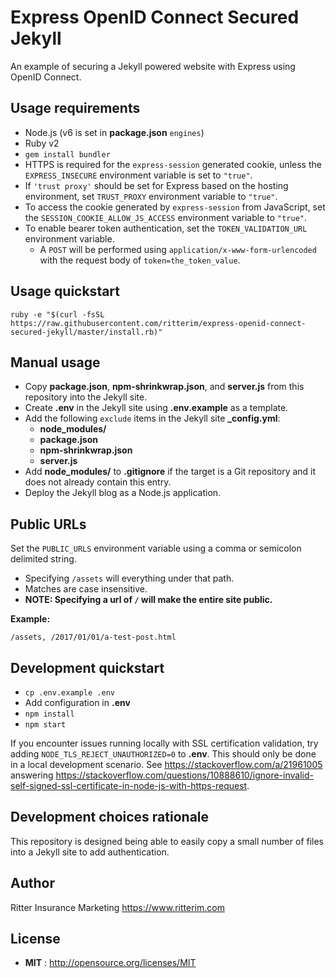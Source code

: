 # Express OpenID Connect Secured Jekyll

An example of securing a Jekyll powered website with Express using OpenID Connect.

## Usage requirements

- Node.js (v6 is set in **package.json** `engines`)
- Ruby v2
- `gem install bundler`
- HTTPS is required for the `express-session` generated cookie, unless the `EXPRESS_INSECURE` environment variable is set to `"true"`.
- If `'trust proxy'` should be set for Express based on the hosting environment, set `TRUST_PROXY` environment variable to `"true"`.
- To access the cookie generated by `express-session` from JavaScript, set the `SESSION_COOKIE_ALLOW_JS_ACCESS` environment variable to `"true"`.
- To enable bearer token authentication, set the `TOKEN_VALIDATION_URL` environment variable.
  - A `POST` will be performed using `application/x-www-form-urlencoded` with the request body of `token=the_token_value`.

## Usage quickstart

```
ruby -e "$(curl -fsSL https://raw.githubusercontent.com/ritterim/express-openid-connect-secured-jekyll/master/install.rb)"
```

## Manual usage

- Copy **package.json**, **npm-shrinkwrap.json**, and **server.js** from this repository into the Jekyll site.
- Create **.env** in the Jekyll site using **.env.example** as a template.
- Add the following `exclude` items in the Jekyll site **_config.yml**:
  - **node_modules/**
  - **package.json**
  - **npm-shrinkwrap.json**
  - **server.js**
- Add **node_modules/** to **.gitignore** if the target is a Git repository and it does not already contain this entry.
- Deploy the Jekyll blog as a Node.js application.

## Public URLs

Set the `PUBLIC_URLS` environment variable using a comma or semicolon delimited string.

- Specifying `/assets` will everything under that path.
- Matches are case insensitive.
- **NOTE: Specifying a url of `/` will make the entire site public.**

**Example:**

```
/assets, /2017/01/01/a-test-post.html
```

## Development quickstart

- `cp .env.example .env`
- Add configuration in **.env**
- `npm install`
- `npm start`

If you encounter issues running locally with SSL certification validation, try adding `NODE_TLS_REJECT_UNAUTHORIZED=0` to **.env**. This should only be done in a local development scenario. See https://stackoverflow.com/a/21961005 answering https://stackoverflow.com/questions/10888610/ignore-invalid-self-signed-ssl-certificate-in-node-js-with-https-request.

## Development choices rationale

This repository is designed being able to easily copy a small number of files into a Jekyll site to add authentication.

## Author

Ritter Insurance Marketing https://www.ritterim.com

## License

- **MIT** : http://opensource.org/licenses/MIT
